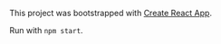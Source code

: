 This project was bootstrapped with [Create React App](https://github.com/facebook/create-react-app).

Run with `npm start`. 
